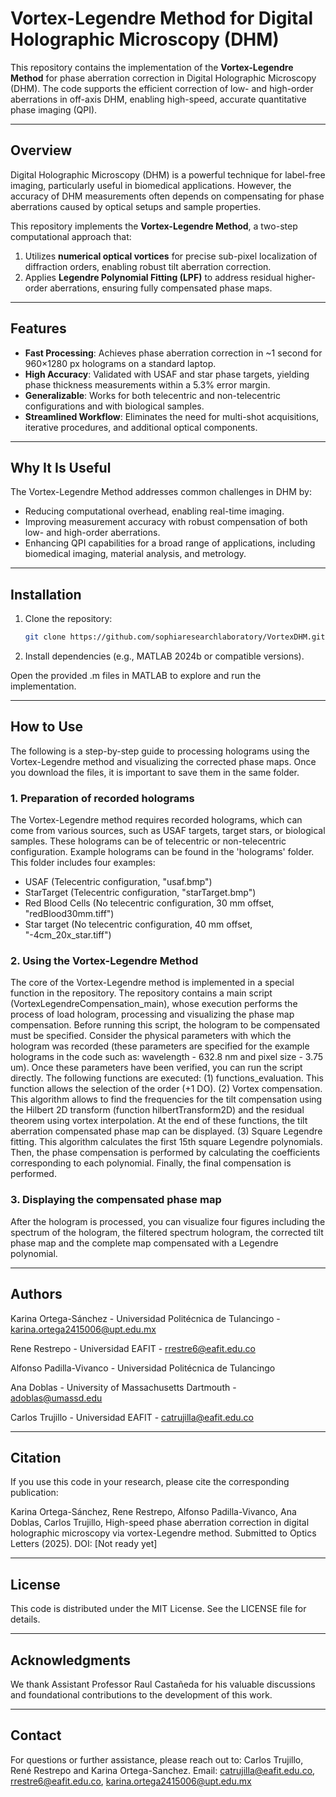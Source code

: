 # Vortex-Legendre Method for Digital Holographic Microscopy (DHM)

This repository contains the implementation of the **Vortex-Legendre Method** for phase aberration correction in Digital Holographic Microscopy (DHM). The code supports the efficient correction of low- and high-order aberrations in off-axis DHM, enabling high-speed, accurate quantitative phase imaging (QPI).

---

## Overview

Digital Holographic Microscopy (DHM) is a powerful technique for label-free imaging, particularly useful in biomedical applications. However, the accuracy of DHM measurements often depends on compensating for phase aberrations caused by optical setups and sample properties.

This repository implements the **Vortex-Legendre Method**, a two-step computational approach that:
1. Utilizes **numerical optical vortices** for precise sub-pixel localization of diffraction orders, enabling robust tilt aberration correction.
2. Applies **Legendre Polynomial Fitting (LPF)** to address residual higher-order aberrations, ensuring fully compensated phase maps.

---

## Features

- **Fast Processing**: Achieves phase aberration correction in ~1 second for 960×1280 px holograms on a standard laptop.
- **High Accuracy**: Validated with USAF and star phase targets, yielding phase thickness measurements within a 5.3% error margin.
- **Generalizable**: Works for both telecentric and non-telecentric configurations and with biological samples.
- **Streamlined Workflow**: Eliminates the need for multi-shot acquisitions, iterative procedures, and additional optical components.

---

## Why It Is Useful

The Vortex-Legendre Method addresses common challenges in DHM by:
- Reducing computational overhead, enabling real-time imaging.
- Improving measurement accuracy with robust compensation of both low- and high-order aberrations.
- Enhancing QPI capabilities for a broad range of applications, including biomedical imaging, material analysis, and metrology.

---

## Installation

1. Clone the repository:
   ```bash
   git clone https://github.com/sophiaresearchlaboratory/VortexDHM.git
2. Install dependencies (e.g., MATLAB 2024b or compatible versions).

Open the provided .m files in MATLAB to explore and run the implementation.

---

## How to Use

The following is a step-by-step guide to processing holograms using the Vortex-Legendre method and visualizing the corrected phase maps. 
Once you download the files, it is important to save them in the same folder.
### 1. Preparation of recorded holograms
The Vortex-Legendre method requires recorded holograms, which can come from various sources, such as USAF targets, target stars, or biological samples. 
These holograms can be of telecentric or non-telecentric configuration.
Example holograms can be found in the 'holograms' folder. This folder includes four examples:
-	USAF (Telecentric configuration, "usaf.bmp")
-	StarTarget (Telecentric configuration, "starTarget.bmp")
-	Red Blood Cells (No telecentric configuration, 30 mm offset, "redBlood30mm.tiff")
-	Star target (No telecentric configuration, 40 mm offset, "-4cm_20x_star.tiff")
### 2. Using the Vortex-Legendre Method
The core of the Vortex-Legendre method is implemented in a special function in the repository. 
The repository contains a main script (VortexLegendreCompensation_main), whose execution performs the process of load hologram, processing and visualizing the phase map compensation. 
Before running this script, the hologram to be compensated must be specified. 
Consider the physical parameters with which the hologram was recorded (these parameters are specified for the example holograms in the code such as: wavelength - 632.8 nm and pixel size - 3.75 um). 
Once these parameters have been verified, you can run the script directly.
The following functions are executed:
(1)	functions_evaluation. This function allows the selection of the order (+1 DO).
(2)	Vortex compensation. This algorithm allows to find the frequencies for the tilt compensation using the Hilbert 2D transform (function hilbertTransform2D) and the residual theorem using vortex interpolation. At the end of these functions, the tilt aberration compensated phase map can be displayed.
(3)	Square Legendre fitting. This algorithm calculates the first 15th square Legendre polynomials. Then, the phase compensation is performed by calculating the coefficients corresponding to each polynomial. Finally, the final compensation is performed. 
### 3. Displaying the compensated phase map
After the hologram is processed, you can visualize four figures including the spectrum of the hologram, the filtered spectrum hologram, the corrected tilt phase map and the complete map compensated with a Legendre polynomial. 

---

## Authors
Karina Ortega-Sánchez - Universidad Politécnica de Tulancingo - karina.ortega2415006@upt.edu.mx 

Rene Restrepo - Universidad EAFIT - rrestre6@eafit.edu.co

Alfonso Padilla-Vivanco - Universidad Politécnica de Tulancingo

Ana Doblas - University of Massachusetts Dartmouth - adoblas@umassd.edu

Carlos Trujillo - Universidad EAFIT - catrujilla@eafit.edu.co

---

## Citation
If you use this code in your research, please cite the corresponding publication:

Karina Ortega-Sánchez, Rene Restrepo, Alfonso Padilla-Vivanco, Ana Doblas, Carlos Trujillo, High-speed phase aberration correction in digital holographic microscopy via vortex-Legendre method. Submitted to Optics Letters (2025). DOI: [Not ready yet]

---

## License
This code is distributed under the MIT License. See the LICENSE file for details.

---

## Acknowledgments
We thank Assistant Professor Raul Castañeda for his valuable discussions and foundational contributions to the development of this work.

---

## Contact
For questions or further assistance, please reach out to: Carlos Trujillo, René Restrepo and Karina Ortega-Sanchez.
Email: catrujilla@eafit.edu.co, rrestre6@eafit.edu.co, karina.ortega2415006@upt.edu.mx
